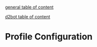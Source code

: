 [general table of content](https://github.com/blizzhackers/documentation/README.md)

[d2bot table of content](https://github.com/blizzhackers/documentation/tree/master/d2bot#README.rst)

# Profile Configuration